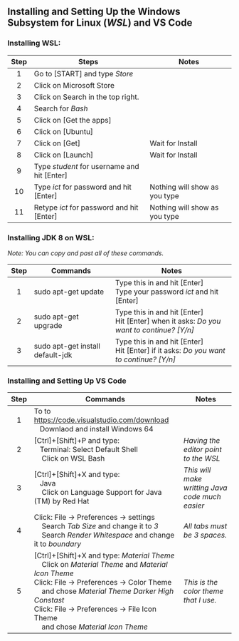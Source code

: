 

## Installing and Setting Up the Windows Subsystem for Linux (_WSL_) and VS Code

### Installing WSL:

| Step | Steps                                       |  Notes                        |
|:----:|---------------------------------------------|-------------------------------|
| 1    | Go to [START] and type _Store_              |                               |
| 2    | Click on Microsoft Store                    |                               |
| 3    | Click on Search in the top right.           |                               |
| 4    | Search for _Bash_                           |                               |
| 5    | Click on [Get the apps]                     |                               |
| 6    | Click on [Ubuntu]                           |                               |
| 7    | Click on [Get]                              | Wait for Install              |
| 8    | Click on [Launch]                           | Wait for Install              |
| 9    | Type _student_ for username and hit [Enter] |                               |
| 10   | Type _ict_ for password and hit [Enter]     | Nothing will show as you type |
| 11   | Retype _ict_ for password and hit [Enter]   | Nothing will show as you type |

### Installing JDK 8 on WSL:

_Note: You can copy and past all of these commands._

| Step | Commands                           |  Notes                               |
|:----:|------------------------------------|--------------------------------------|
| 1    | sudo apt-get update                | Type this in and hit [Enter]<br />Type your password _ict_ and hit [Enter]  |
| 2    | sudo apt-get upgrade               | Type this in and hit [Enter]<br />Hit [Enter] when it asks: _Do you want to continue? [Y/n]_  |
| 3    | sudo apt-get install default-jdk | Type this in and hit [Enter]<br />Hit [Enter] if it asks: _Do you want to continue? [Y/n]_  |

### Installing and Setting Up VS Code

| Step | Commands                         |  Notes                               |
|:----:|----------------------------------|--------------------------------------|
| 1    | To to https://code.visualstudio.com/download <br /> &nbsp;&nbsp;&nbsp;Downlaod and install Windows 64 |                           |
| 2    | [Ctrl]+[Shift]+P and type: <br /> &nbsp;&nbsp;&nbsp;Terminal: Select Default Shell <br /> &nbsp;&nbsp;&nbsp; Click on WSL Bash | _Having the editor point to the WSL_ |
| 3    | [Ctrl]+[Shift]+X and type: <br /> &nbsp;&nbsp;&nbsp;Java <br /> &nbsp;&nbsp;&nbsp; Click on Language Support for Java (TM) by Red Hat | _This will make writting Java code much easier_ |
| 4    | Click: File &#x2192; Preferences &#x2192; settings <br /> &nbsp;&nbsp;&nbsp; Search _Tab Size_ and change it to _3_ <br /> &nbsp;&nbsp;&nbsp; Search _Render Whitespace_ and change it to _boundary_ | _All tabs must be 3 spaces._ |
| 5    | [Ctrl]+[Shift]+X and type: _Material Theme_ <br /> &nbsp;&nbsp;&nbsp; Click on _Material Theme_ and _Material Icon Theme_ <br /> Click: File &#x2192; Preferences &#x2192; Color Theme <br /> &nbsp;&nbsp;&nbsp; and chose _Material Theme Darker High Constast_ <br /> Click: File &#x2192; Preferences &#x2192; File Icon Theme <br /> &nbsp;&nbsp;&nbsp; and chose _Material Icon Theme_ | _This is the color theme that I use._
